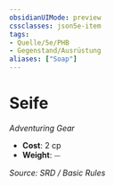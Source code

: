 ```yaml
---
obsidianUIMode: preview
cssclasses: json5e-item
tags:
- Quelle/5e/PHB
- Gegenstand/Ausrüstung
aliases: ["Soap"]
---
```

# Seife
*Adventuring Gear*  

- **Cost**: 2 cp
- **Weight**: ⏤

*Source: SRD / Basic Rules*